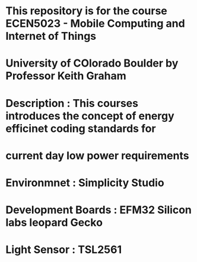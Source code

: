 # This repository is for the course ECEN5023 - Mobile Computing and Internet of Things
# University of COlorado Boulder by Professor Keith Graham

# Description : This courses introduces the concept of energy efficinet coding standards for 
#               current day low power requirements

# Environmnet : Simplicity Studio
# Development Boards : EFM32 Silicon labs leopard Gecko
# Light Sensor : TSL2561
